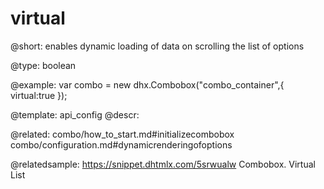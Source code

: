 virtual
=============

@short: 
enables dynamic loading of data on scrolling the list of options




@type: boolean

@example: 
var combo = new dhx.Combobox("combo_container",{
    virtual:true
});


@template:	api_config
@descr: 


@related: combo/how_to_start.md#initializecombobox
combo/configuration.md#dynamicrenderingofoptions

@relatedsample: https://snippet.dhtmlx.com/5srwualw	Combobox. Virtual List